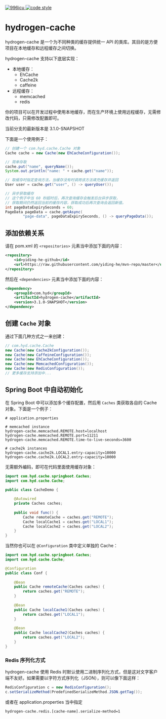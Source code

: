 <p>
  <a href="https://github.com/996icu/996.ICU/blob/master/LICENSE">
    <img alt="996icu" src="https://img.shields.io/badge/license-NPL%20(The%20996%20Prohibited%20License)-blue.svg">
  </a>
  <a href="https://www.apache.org/licenses/LICENSE-2.0">
    <img alt="code style" src="https://img.shields.io/badge/license-Apache%202-4EB1BA.svg?style=flat-square">
  </a>
</p>

# hydrogen-cache

hydrogen-cache 是一个为不同种类的缓存提供统一 API 的类库。其目的是方便项目在本地缓存和远程缓存之间切换。

hydrogen-cache 支持以下底层实现：

- 本地缓存：
  - EhCache
  - Cache2k
  - caffeine
- 远程缓存：
  - memcached
  - redis

你的项目可以在开发过程中使用本地缓存，而在生产环境上使用远程缓存，无需修改代码，只需修改配置即可。

当前分支的最新版本是 3.1.0-SNAPSHOT

下面是一个使用例子：

```java
// 创建一个 com.hyd.cache.Cache 对象
Cache cache = new Cache(new EhCacheConfiguration());

// 简单存取
cache.put("name", queryName());
System.out.println("name: " + cache.get("name"));

// 取缓存时指定查询方法，当缓存没有时调用该方法填充缓存并返回
User user = cache.get("user", () -> queryUser());

// 异步获取缓存
// 这个例子中当 60 秒超时后，再次查询缓存会触发后台异步获取，
// 获取期间仍然返回当前的缓存内容，获取成功后再次查询会返回新值。
int pageDataExpirySeconds = 60;
PageData pageData = cache.getAsync(
        "page-data", pageDataExpirySeconds, () -> queryPageData());
```

## 添加依赖关系

请在 pom.xml 的 `<repositories>` 元素当中添加下面的内容：

```xml
<repository>
    <id>yiding-he-github</id>
    <url>https://raw.githubusercontent.com/yiding-he/mvn-repo/master</url>
</repository>
```

然后在 `<dependencies>` 元素当中添加下面的内容：

```xml
<dependency>
    <groupId>com.hyd</groupId>
    <artifactId>hydrogen-cache</artifactId>
    <version>3.1.0-SNAPSHOT</version>
</dependency>
```


## 创建 `Cache` 对象

通过下面几种方式之一来创建：

```java
// com.hyd.cache.Cache
new Cache(new Cache2kConfiguration());
new Cache(new CaffeineConfiguration());
new Cache(new EhCacheConfiguration());
new Cache(new MemcachedConfiguration());
new Cache(new RedisConfiguration());
// 更多缓存支持添加中...
```

## Spring Boot 中自动初始化

在 Spring Boot 中可以添加多个缓存配置，然后用 `Caches` 类获取各自的 Cache 对象。下面是一个例子：

```properties
# application.properties

# memcached instance
hydrogen-cache.memcached.REMOTE.host=localhost
hydrogen-cache.memcached.REMOTE.port=11211
hydrogen-cache.memcached.REMOTE.time-to-live-seconds=3600

# cache2k instances
hydrogen-cache.cache2k.LOCAL1.entry-capacity=10000
hydrogen-cache.cache2k.LOCAL2.entry-capacity=10000
```

无需额外编码，即可在代码里面使用缓存对象：

```java
import com.hyd.cache.springboot.Caches;
import com.hyd.cache.Cache;

public class CacheDemo {
    
    @Autowired
    private Caches caches;
    
    public void func() {
        Cache remoteCache = caches.get("REMOTE");
        Cache localCache1 = caches.get("LOCAL1");
        Cache localCache2 = caches.get("LOCAL2");
    }
}
```

当然你也可以在 `@Configuration` 类中定义单独的 Cache：

```java
import com.hyd.cache.springboot.Caches;
import com.hyd.cache.Cache;

@Configuration
public class Conf {
    
    @Bean
    public Cache remoteCache(Caches caches) {
        return caches.get("REMOTE");
    }
    
    @Bean
    public Cache localCache1(Caches caches) {
        return caches.get("LOCAL1");
    }
    
    @Bean
    public Cache localCache2(Caches caches) {
        return caches.get("LOCAL2");
    }
}
```

### Redis 序列化方式

hydrogen-cache 使用 Redis 时默认使用二进制序列化方式，但是这对文字客户端不友好。如果需要以字符方式序列化（JSON），则可以像下面这样：

```java
RedisConfiguration c = new RedisConfiguration();
c.setSerializeMethod(PredefinedSerializeMethod.JSON.getTag());
```

或者在 application.properties 当中指定

    hydrogen-cache.redis.[cache-name].serialize-method=1

